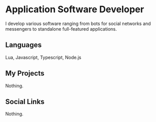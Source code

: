 # Application Software Developer
I develop various software ranging from bots for social networks and messengers to standalone full-featured applications.
## Languages
Lua, Javascript, Typescript, Node.js
## My Projects 
Nothing.
## Social Links
Nothing.
